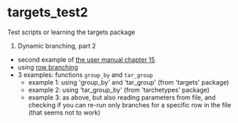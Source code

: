 # targets_test2
Test scripts or learning the targets package  


1. Dynamic branching, part 2   
- second example of [the user manual chapter 15](https://books.ropensci.org/targets/dynamic.html)   
- using [row branching](https://books.ropensci.org/targets/dynamic.html#branching-over-row-groups)  
- 3 examples:  functions `group_by` and `tar_group`  
    - example 1: using 'group_by' and 'tar_group' (from 'targets' package)   
    - example 2: using 'tar_group_by' (from 'tarchetypes' package)
    - example 3: as above, but also reading parameters from file, and checking if you can re-run only branches for a specific row in the file (that seems not to work)  
    